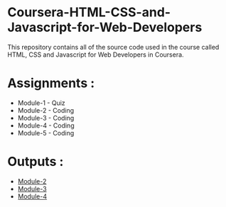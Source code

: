 # Coursera-HTML-CSS-and-Javascript-for-Web-Developers

This repository contains all of the source code used in the course called HTML, CSS and Javascript for Web Developers in Coursera.


# Assignments :

* Module-1 - Quiz 
* Module-2 - Coding
* Module-3 - Coding
* Module-4 - Coding
* Module-5 - Coding

# Outputs :

* [Module-2](https://dipsaili2001.github.io/Coursera-HTML-CSS-and-JavaScript-for-Web-Developers/Assignments/module2-solution/index.html)
* [Module-3](https://dipsaili2001.github.io/Coursera-HTML-CSS-and-JavaScript-for-Web-Developers/Assignments/module3-solution/index.html)
* [Module-4](https://dipsaili2001.github.io/Coursera-HTML-CSS-and-JavaScript-for-Web-Developers/Assignments/module4-solution/index.html)
